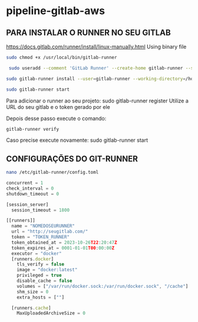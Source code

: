 # pipeline-gitlab-aws

## PARA INSTALAR O RUNNER NO SEU GITLAB

https://docs.gitlab.com/runner/install/linux-manually.html
Using binary file

```bash 
sudo chmod +x /usr/local/bin/gitlab-runner
```

```bash
 sudo useradd --comment 'GitLab Runner' --create-home gitlab-runner --shell /bin/bash
```

```bash
sudo gitlab-runner install --user=gitlab-runner --working-directory=/home/gitlab-runner
```

```bash
sudo gitlab-runner start
```

Para adicionar o runner ao seu projeto:
sudo gitlab-runner register
Utilize a URL do seu gitlab e o token gerado por ele

Depois desse passo execute o comando:
```bash
gitlab-runner verify
```
Caso precise execute novamente:
sudo gitlab-runner start


## CONFIGURAÇÕES DO GIT-RUNNER

```bash
nano /etc/gitlab-runner/config.toml
```
```javascript
concurrent = 1
check_interval = 0
shutdown_timeout = 0

[session_server]
  session_timeout = 1800

[[runners]]
  name = "NOMEDOSEURUNNER"
  url = "http://seugitlab.com/"  
  token = "TOKEN_RUNNER"
  token_obtained_at = 2023-10-26T22:20:47Z
  token_expires_at = 0001-01-01T00:00:00Z
  executor = "docker"
  [runners.docker]
	tls_verify = false
	image = "docker:latest"
	privileged = true
	disable_cache = false
	volumes = ["/var/run/docker.sock:/var/run/docker.sock", "/cache"]
	shm_size = 0
	extra_hosts = [""]

  [runners.cache]
	MaxUploadedArchiveSize = 0

```
